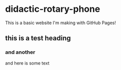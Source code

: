 # didactic-rotary-phone
This is a basic website I'm making with GitHub Pages!

## this is a test heading
### and another

and here is some text
